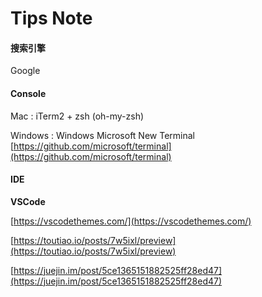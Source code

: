 # Tips Note

#### 搜索引擎

Google

#### Console

Mac : iTerm2 + zsh \(oh-my-zsh\)

Windows : Windows Microsoft New Terminal [https://github.com/microsoft/terminal](https://github.com/microsoft/terminal)

#### **IDE**

**VSCode**

[https://vscodethemes.com/](https://vscodethemes.com/)

[https://toutiao.io/posts/7w5ixl/preview](https://toutiao.io/posts/7w5ixl/preview)

[https://juejin.im/post/5ce1365151882525ff28ed47](https://juejin.im/post/5ce1365151882525ff28ed47)



